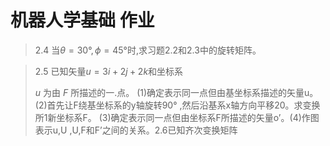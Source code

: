# 机器人学基础 作业

>  2.4 当$θ= 30°,\phi= 45°$时,求习题2.2和2.3中的旋转矩阵。

> 2.5 已知矢量$u=3i+2j+2k$和坐标系
>
> $u$ 为由 $F$ 所描述的一.点。
> (1)确定表示同一点但由基坐标系描述的矢量u。
> (2)首先让F绕基坐标系的y轴旋转90° ,然后沿基系x轴方向平移20。求变换所1新坐标系F。
> (3)确定表示同一点但由坐标系F所描述的矢量o’。(4)作图表示u,U ,U,F和F’之间的关系。2.6已知齐次变换矩阵

